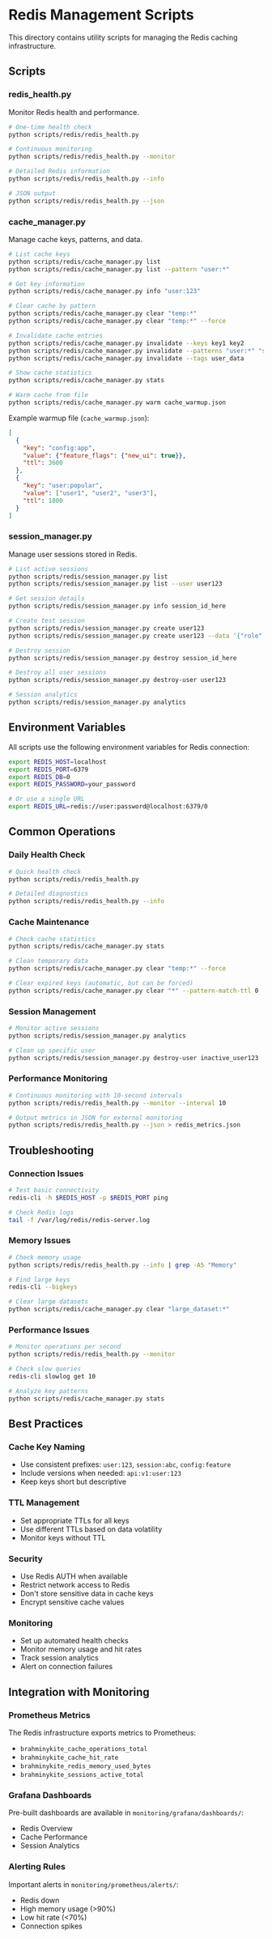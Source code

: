 # Redis Management Scripts

This directory contains utility scripts for managing the Redis caching infrastructure.

## Scripts

### redis_health.py
Monitor Redis health and performance.

```bash
# One-time health check
python scripts/redis/redis_health.py

# Continuous monitoring
python scripts/redis/redis_health.py --monitor

# Detailed Redis information
python scripts/redis/redis_health.py --info

# JSON output
python scripts/redis/redis_health.py --json
```

### cache_manager.py
Manage cache keys, patterns, and data.

```bash
# List cache keys
python scripts/redis/cache_manager.py list
python scripts/redis/cache_manager.py list --pattern "user:*"

# Get key information
python scripts/redis/cache_manager.py info "user:123"

# Clear cache by pattern
python scripts/redis/cache_manager.py clear "temp:*"
python scripts/redis/cache_manager.py clear "temp:*" --force

# Invalidate cache entries
python scripts/redis/cache_manager.py invalidate --keys key1 key2
python scripts/redis/cache_manager.py invalidate --patterns "user:*" "session:*"
python scripts/redis/cache_manager.py invalidate --tags user_data

# Show cache statistics
python scripts/redis/cache_manager.py stats

# Warm cache from file
python scripts/redis/cache_manager.py warm cache_warmup.json
```

Example warmup file (`cache_warmup.json`):
```json
[
  {
    "key": "config:app",
    "value": {"feature_flags": {"new_ui": true}},
    "ttl": 3600
  },
  {
    "key": "user:popular",
    "value": ["user1", "user2", "user3"],
    "ttl": 1800
  }
]
```

### session_manager.py
Manage user sessions stored in Redis.

```bash
# List active sessions
python scripts/redis/session_manager.py list
python scripts/redis/session_manager.py list --user user123

# Get session details
python scripts/redis/session_manager.py info session_id_here

# Create test session
python scripts/redis/session_manager.py create user123
python scripts/redis/session_manager.py create user123 --data '{"role": "admin"}'

# Destroy session
python scripts/redis/session_manager.py destroy session_id_here

# Destroy all user sessions
python scripts/redis/session_manager.py destroy-user user123

# Session analytics
python scripts/redis/session_manager.py analytics
```

## Environment Variables

All scripts use the following environment variables for Redis connection:

```bash
export REDIS_HOST=localhost
export REDIS_PORT=6379
export REDIS_DB=0
export REDIS_PASSWORD=your_password

# Or use a single URL
export REDIS_URL=redis://user:password@localhost:6379/0
```

## Common Operations

### Daily Health Check
```bash
# Quick health check
python scripts/redis/redis_health.py

# Detailed diagnostics
python scripts/redis/redis_health.py --info
```

### Cache Maintenance
```bash
# Check cache statistics
python scripts/redis/cache_manager.py stats

# Clean temporary data
python scripts/redis/cache_manager.py clear "temp:*" --force

# Clear expired keys (automatic, but can be forced)
python scripts/redis/cache_manager.py clear "*" --pattern-match-ttl 0
```

### Session Management
```bash
# Monitor active sessions
python scripts/redis/session_manager.py analytics

# Clean up specific user
python scripts/redis/session_manager.py destroy-user inactive_user123
```

### Performance Monitoring
```bash
# Continuous monitoring with 10-second intervals
python scripts/redis/redis_health.py --monitor --interval 10

# Output metrics in JSON for external monitoring
python scripts/redis/redis_health.py --json > redis_metrics.json
```

## Troubleshooting

### Connection Issues
```bash
# Test basic connectivity
redis-cli -h $REDIS_HOST -p $REDIS_PORT ping

# Check Redis logs
tail -f /var/log/redis/redis-server.log
```

### Memory Issues
```bash
# Check memory usage
python scripts/redis/redis_health.py --info | grep -A5 "Memory"

# Find large keys
redis-cli --bigkeys

# Clear large datasets
python scripts/redis/cache_manager.py clear "large_dataset:*"
```

### Performance Issues
```bash
# Monitor operations per second
python scripts/redis/redis_health.py --monitor

# Check slow queries
redis-cli slowlog get 10

# Analyze key patterns
python scripts/redis/cache_manager.py stats
```

## Best Practices

### Cache Key Naming
- Use consistent prefixes: `user:123`, `session:abc`, `config:feature`
- Include versions when needed: `api:v1:user:123`
- Keep keys short but descriptive

### TTL Management
- Set appropriate TTLs for all keys
- Use different TTLs based on data volatility
- Monitor keys without TTL

### Security
- Use Redis AUTH when available
- Restrict network access to Redis
- Don't store sensitive data in cache keys
- Encrypt sensitive cache values

### Monitoring
- Set up automated health checks
- Monitor memory usage and hit rates
- Track session analytics
- Alert on connection failures

## Integration with Monitoring

### Prometheus Metrics
The Redis infrastructure exports metrics to Prometheus:
- `brahminykite_cache_operations_total`
- `brahminykite_cache_hit_rate`
- `brahminykite_redis_memory_used_bytes`
- `brahminykite_sessions_active_total`

### Grafana Dashboards
Pre-built dashboards are available in `monitoring/grafana/dashboards/`:
- Redis Overview
- Cache Performance
- Session Analytics

### Alerting Rules
Important alerts in `monitoring/prometheus/alerts/`:
- Redis down
- High memory usage (>90%)
- Low hit rate (<70%)
- Connection spikes
